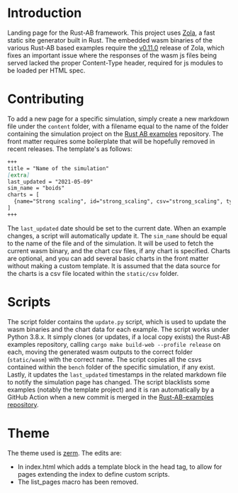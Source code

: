 # Introduction

Landing page for the Rust-AB framework. This project uses [Zola](https://github.com/getzola/zola), a fast static site
generator built in Rust.
The embedded wasm binaries of the various Rust-AB based examples require the
[v0.11.0](https://github.com/getzola/zola/releases/tag/v0.11.0) release of Zola, which fixes an important issue where
the responses of the wasm js files being served lacked the proper Content-Type header, required for js modules to be
loaded per HTML spec.

# Contributing

To add a new page for a specific simulation, simply create a new markdown file under the `content` folder, with a
filename equal to the name of the folder containing the simulation project on the
[Rust AB examples](https://github.com/rust-ab/rust-ab-examples) repository. The front matter requires some boilerplate
that will be hopefully removed in recent releases. The template's as follows:

```md
+++
title = "Name of the simulation"
[extra]
last_updated = "2021-05-09"
sim_name = "boids"
charts = [
  {name="Strong scaling", id="strong_scaling", csv="strong_scaling", type="line", caption="Lorem ipsum"}
]
+++
```
The `last_updated` date should be set to the current date. When an example changes, a script will automatically update it.
The `sim_name` should be equal to the name of the file and of the simulation. It will be used to fetch the current wasm binary,
and the chart csv files, if any chart is specified.
Charts are optional, and you can add several basic charts in the front matter without making a custom template. It is assumed
that the data source for the charts is a csv file located within the `static/csv` folder.

# Scripts

The script folder contains the `update.py` script, which is used to update the wasm binaries and the chart data for each example.
The script works under Python 3.8.x.
It simply clones (or updates, if a local copy exists) the Rust-AB examples repository, calling `cargo make build-web --profile release`
on each, moving the generated wasm outputs to the correct folder (`static/wasm`) with the correct name. The script copies all the
csvs contained within the `bench` folder of the specific simulation, if any exist. Lastly, it updates the `last_updated` timestamps
in the related markdown file to notify the simulation page has changed. The script blacklists some examples (notably the template project)
and it is ran automatically by a GitHub Action when a new commit is merged in the [Rust-AB-examples repository](https://github.com/rust-ab/rust-ab-examples).

# Theme

The theme used is [zerm](https://github.com/ejmg/zerm/commit/b316f904dcbe60a255beec68e6c23436c1d11f07). The edits are:

- In index.html which adds a template block in the head tag, to allow for pages extending the index to define custom scripts.
- The list_pages macro has been removed.
